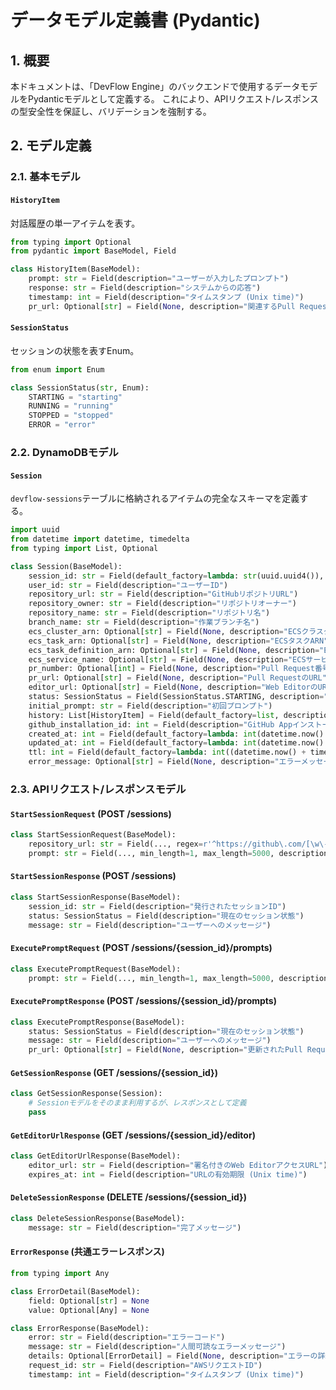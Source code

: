 # データモデル定義書 (Pydantic)

## 1. 概要

本ドキュメントは、「DevFlow Engine」のバックエンドで使用するデータモデルをPydanticモデルとして定義する。
これにより、APIリクエスト/レスポンスの型安全性を保証し、バリデーションを強制する。

## 2. モデル定義

### 2.1. 基本モデル

#### `HistoryItem`

対話履歴の単一アイテムを表す。

```python
from typing import Optional
from pydantic import BaseModel, Field

class HistoryItem(BaseModel):
    prompt: str = Field(description="ユーザーが入力したプロンプト")
    response: str = Field(description="システムからの応答")
    timestamp: int = Field(description="タイムスタンプ (Unix time)")
    pr_url: Optional[str] = Field(None, description="関連するPull RequestのURL")
```

#### `SessionStatus`

セッションの状態を表すEnum。

```python
from enum import Enum

class SessionStatus(str, Enum):
    STARTING = "starting"
    RUNNING = "running"
    STOPPED = "stopped"
    ERROR = "error"
```

### 2.2. DynamoDBモデル

#### `Session`

`devflow-sessions`テーブルに格納されるアイテムの完全なスキーマを定義する。

```python
import uuid
from datetime import datetime, timedelta
from typing import List, Optional

class Session(BaseModel):
    session_id: str = Field(default_factory=lambda: str(uuid.uuid4()), description="セッションID (UUID v4)")
    user_id: str = Field(description="ユーザーID")
    repository_url: str = Field(description="GitHubリポジトリURL")
    repository_owner: str = Field(description="リポジトリオーナー")
    repository_name: str = Field(description="リポジトリ名")
    branch_name: str = Field(description="作業ブランチ名")
    ecs_cluster_arn: Optional[str] = Field(None, description="ECSクラスターARN")
    ecs_task_arn: Optional[str] = Field(None, description="ECSタスクARN")
    ecs_task_definition_arn: Optional[str] = Field(None, description="ECSタスク定義ARN")
    ecs_service_name: Optional[str] = Field(None, description="ECSサービス名")
    pr_number: Optional[int] = Field(None, description="Pull Request番号")
    pr_url: Optional[str] = Field(None, description="Pull RequestのURL")
    editor_url: Optional[str] = Field(None, description="Web EditorのURL")
    status: SessionStatus = Field(SessionStatus.STARTING, description="セッションの状態")
    initial_prompt: str = Field(description="初回プロンプト")
    history: List[HistoryItem] = Field(default_factory=list, description="対話履歴")
    github_installation_id: int = Field(description="GitHub AppインストールID")
    created_at: int = Field(default_factory=lambda: int(datetime.now().timestamp()), description="作成日時 (Unix time)")
    updated_at: int = Field(default_factory=lambda: int(datetime.now().timestamp()), description="更新日時 (Unix time)")
    ttl: int = Field(default_factory=lambda: int((datetime.now() + timedelta(hours=24)).timestamp()), description="TTL (24時間後)")
    error_message: Optional[str] = Field(None, description="エラーメッセージ")
```

### 2.3. APIリクエスト/レスポンスモデル

#### `StartSessionRequest` (POST /sessions)

```python
class StartSessionRequest(BaseModel):
    repository_url: str = Field(..., regex=r'^https://github\.com/[\w\-\.]+/[\w\-\.]+$', description="有効なGitHubリポジトリURL")
    prompt: str = Field(..., min_length=1, max_length=5000, description="初回プロンプト")
```

#### `StartSessionResponse` (POST /sessions)

```python
class StartSessionResponse(BaseModel):
    session_id: str = Field(description="発行されたセッションID")
    status: SessionStatus = Field(description="現在のセッション状態")
    message: str = Field(description="ユーザーへのメッセージ")
```

#### `ExecutePromptRequest` (POST /sessions/{session_id}/prompts)

```python
class ExecutePromptRequest(BaseModel):
    prompt: str = Field(..., min_length=1, max_length=5000, description="追加のプロンプト")
```

#### `ExecutePromptResponse` (POST /sessions/{session_id}/prompts)

```python
class ExecutePromptResponse(BaseModel):
    status: SessionStatus = Field(description="現在のセッション状態")
    message: str = Field(description="ユーザーへのメッセージ")
    pr_url: Optional[str] = Field(None, description="更新されたPull RequestのURL")
```

#### `GetSessionResponse` (GET /sessions/{session_id})

```python
class GetSessionResponse(Session):
    # Sessionモデルをそのまま利用するが、レスポンスとして定義
    pass
```

#### `GetEditorUrlResponse` (GET /sessions/{session_id}/editor)

```python
class GetEditorUrlResponse(BaseModel):
    editor_url: str = Field(description="署名付きのWeb EditorアクセスURL")
    expires_at: int = Field(description="URLの有効期限 (Unix time)")
```

#### `DeleteSessionResponse` (DELETE /sessions/{session_id})

```python
class DeleteSessionResponse(BaseModel):
    message: str = Field(description="完了メッセージ")
```

#### `ErrorResponse` (共通エラーレスポンス)

```python
from typing import Any

class ErrorDetail(BaseModel):
    field: Optional[str] = None
    value: Optional[Any] = None

class ErrorResponse(BaseModel):
    error: str = Field(description="エラーコード")
    message: str = Field(description="人間可読なエラーメッセージ")
    details: Optional[ErrorDetail] = Field(None, description="エラーの詳細")
    request_id: str = Field(description="AWSリクエストID")
    timestamp: int = Field(description="タイムスタンプ (Unix time)")
```
